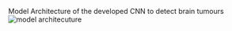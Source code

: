 
Model Architecture of the developed CNN to detect brain tumours
![model architecuture](https://github.com/hith3sh/RootCode-Datathon/assets/83839061/d19f5571-0d55-44f7-92d4-79fcbfcf0817)


